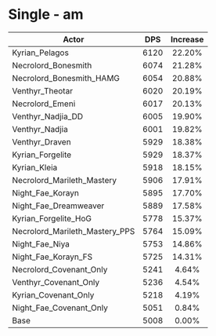 # Single - am
| Actor | DPS | Increase |
|---|:---:|:---:|
|Kyrian_Pelagos|6120|22.20%|
|Necrolord_Bonesmith|6074|21.28%|
|Necrolord_Bonesmith_HAMG|6054|20.88%|
|Venthyr_Theotar|6020|20.19%|
|Necrolord_Emeni|6017|20.13%|
|Venthyr_Nadjia_DD|6005|19.90%|
|Venthyr_Nadjia|6001|19.82%|
|Venthyr_Draven|5929|18.38%|
|Kyrian_Forgelite|5929|18.37%|
|Kyrian_Kleia|5918|18.15%|
|Necrolord_Marileth_Mastery|5906|17.91%|
|Night_Fae_Korayn|5895|17.70%|
|Night_Fae_Dreamweaver|5889|17.58%|
|Kyrian_Forgelite_HoG|5778|15.37%|
|Necrolord_Marileth_Mastery_PPS|5764|15.09%|
|Night_Fae_Niya|5753|14.86%|
|Night_Fae_Korayn_FS|5725|14.31%|
|Necrolord_Covenant_Only|5241|4.64%|
|Venthyr_Covenant_Only|5236|4.54%|
|Kyrian_Covenant_Only|5218|4.19%|
|Night_Fae_Covenant_Only|5051|0.84%|
|Base|5008|0.00%|
